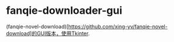 # fanqie-downloader-gui
(fanqie-novel-download)[https://github.com/xing-yv/fanqie-novel-download]的GUI版本，使用Tkinter.
